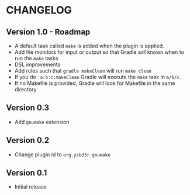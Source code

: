 # CHANGELOG

## Version 1.0 - Roadmap
- A default task called `make` is added when the plugin is applied.
- Add file monitors for input or output so that Gradle will known when to run the `make` tasks
- DSL improvements
- Add rules such that `gradle makeClean` will run `make clean`
- If you do `:a:b:c:makeClean` Gradle will execute the `make` task in `a/b/c`.
- If no Makefile is provided, Gradle will look for Makefile in the same directory

## Version 0.3
- Add `gnumake` extension

## Version 0.2
- Change plugin id to `org.ysb33r.gnumake`

## Version 0.1
- Initial release